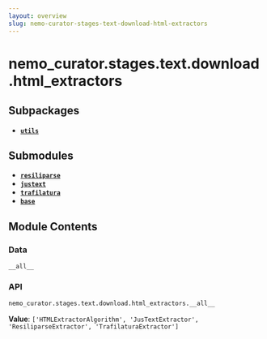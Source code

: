 ```yaml
---
layout: overview
slug: nemo-curator-stages-text-download-html-extractors
---
```


# nemo_curator.stages.text.download.html_extractors



## Subpackages

- **[`utils`](nemo-curator-stages-text-download-html-extractors-utils)**

## Submodules

- **[`resiliparse`](nemo-curator-stages-text-download-html-extractors-resiliparse)**
- **[`justext`](nemo-curator-stages-text-download-html-extractors-justext)**
- **[`trafilatura`](nemo-curator-stages-text-download-html-extractors-trafilatura)**
- **[`base`](nemo-curator-stages-text-download-html-extractors-base)**

## Module Contents

### Data

`__all__`

### API

```python
nemo_curator.stages.text.download.html_extractors.__all__
```

**Value**: `['HTMLExtractorAlgorithm', 'JusTextExtractor', 'ResiliparseExtractor', 'TrafilaturaExtractor']`

